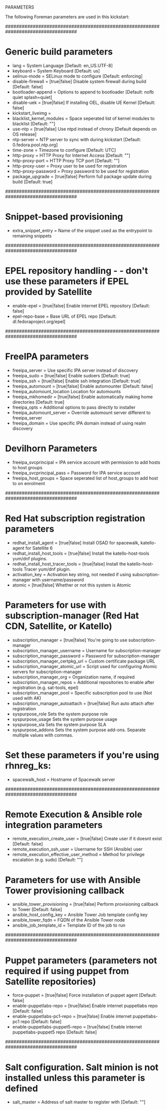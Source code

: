 PARAMETERS

The following Foreman parameters are used in this kickstart:

##################################################################################
#
# Generic build parameters
- lang = <string>                               System Language [Default: en_US.UTF-8]
- keyboard = <string>                           System Keyboard [Default: us]
- selinux-mode = <string>                       SELinux mode to configure [Default: enforcing]
- disable-firewall = [true|false]               Disable system firewall during build [Default: false]
- bootloader-append = <string>                  Options to append to bootloader [Default: nofb quiet splash=quiet]
- disable-uek = [true|false]                    If installing OEL, disable UE Kernel [Default: false]
- kickstart_liveimg =
- blacklist_kernel_modules = <string>           Space seperated list of kernel modules to blacklist [Default: ""]
- use-ntp = [true|false]                        Use ntpd instead of chrony [Default depends on OS release]
- ntp-server = <fqdn>                           NTP server to sync with during kickstart [Default: 0.fedora.pool.ntp.org]
- time-zone = <string>                          Timezone to configure [Default: UTC]
- http-proxy = <fqdn>                           HTTP Proxy for Internet Access [Default: ""]
- http-proxy-port = <port>                      HTTP Proxy TCP port [Default: ""]
- http-proxy-user = <user>                      Proxy user to be used for registration
- http-proxy-password = <password>              Proxy password to be used for registration
- package_upgrade = [true|false]                Perform full package update during build [Default: true]

##################################################################################
# Snippet-based provisioning
- extra_snippet_entry = <string>      Name of the snippet used as the entrypoint to remaining snippets

##################################################################################
#
# EPEL repository handling - - don't use these parameters if EPEL provided by Satellite
- enable-epel = [true|false]                    Enable internet EPEL repository [Default: false]
- epel-repo-base = <url>                        Base URL of EPEL repo  [Default: dl.fedoraproject.org/epel]

##################################################################################
#
# FreeIPA parameters
- freeipa_server = <fqdn>                       Use specific IPA server instead of discovery
- freeipa_sudo = [true|false]                   Enable sudoers  [Default: true]
- freeipa_ssh = [true|false]                    Enable ssh integration  [Default: true]
- freeipa_automount = [true|false]              Enable automounter  [Default: false]
- freeipa_automount_location                    Location for automounts
- freeipa_mkhomedir = [true|false]              Enable automatically making home directories  [Default: true]
- freeipa_opts = <string>                       Additional options to pass directly to installer
- freeipa_automount_server = <fqdn>             Override automount server different to freeipa_server
- freeipa_domain = <domain>                     Use specific IPA domain instead of using realm discovery

# Devilhorn Parameters
- freeipa_svcprincipal = <username>             IPA service account with permission to add hosts to host groups
- freeipa_svcprincipal_pass = <password>        Password for IPA service account
- freeipa_host_groups = <string>                Space seperated list of host_groups to add host to on enrolment

##################################################################################
#
# Red Hat subscription registration parameters
- redhat_install_agent = [true|false]           Install OSAD for spacewalk, katello-agent for Satellite 6
- redhat_install_host_tools = [true|false]      Install the katello-host-tools yum/dnf plugins.
- redhat_install_host_tracer_tools = [true|false]  Install the katello-host-tools Tracer yum/dnf plugin.
- activation_key = <key>                        Activation key string, not needed if using subscription-manager with username/password
- atomic = [true|false]                         Whether or not this system is Atomic

# Parameters for use with subscription-manager (Red Hat CDN, Satellite, or Katello)
- subscription_manager = [true|false]           You're going to use subscription-manager
- subscription_manager_username = <username>    Username for subscription-manager
- subscription_manager_password = <password>    Password for subscription-manager
- subscription_manager_certpkg_url = <url>      Custom certificate package URL
- subscription_manager_atomic_url = <url>       Script used for configuring Atomic servers for subscription-manager
- subscription_manager_org = <org name>         Organization name, if required
- subscription_manager_repos = <repos>          Additional repositories to enable after registration (e.g. sat-tools, epel)
- subscription_manager_pool = <pool>            Specific subscription pool to use (Not used with AK)
- subscription_manager_autoattach = [true|false] Run auto attach after registration
- syspurpose_role                               Sets the system purpose role
- syspurpose_usage                              Sets the system purpose usage
- syspurpose_sla                                Sets the system purpose SLA
- syspurpose_addons                             Sets the system purpose add-ons. Separate multiple values with commas.

# Set these parameters if you're using rhnreg_ks:
- spacewalk_host = <hostname>                   Hostname of Spacewalk server

##################################################################################
#
# Remote Execution & Ansible role integration parameters
- remote_execution_create_user = [true|false]   Create user if it doesnt exist [Default: false]
- remote_execution_ssh_user = <username>        Username for SSH (Ansible) user
- remote_execution_effective_user_method = <string>  Method for privilege escalation (e.g. sudo) [Default: ""]

# Parameters for use with Ansible Tower provisioning callback
- ansible_tower_provisioning = [true|false]     Perform provisioning callback to Tower [Default: false]
- ansible_host_config_key = <string>            Ansible Tower Job template config key
- ansible_tower_fqdn = <fqdn>                   FQDN of the Ansible Tower node
- ansible_job_template_id = <integer>           Template ID of the job to run

##################################################################################
#
# Puppet parameters (parameters not required if using puppet from Satellite repositories)
- force-puppet = [true|false]                   Force installation of puppet agent [Default: false]
- enable-puppetlabs-repo = [true|false]         Enable internet puppetlabs repo [Default: false]
- enable-puppetlabs-pc1-repo = [true|false]     Enable internet puppetlabs-pc1 repo [Default: false]
- enable-puppetlabs-puppet5-repo = [true|false] Enable internet puppetlabs-puppet5 repo [Default: false]

##################################################################################
#
# Salt configuration. Salt minion is not installed unless this parameter is defined
- salt_master = <fqdn>                          Address of salt master to register with [Default: ""]
